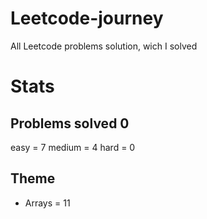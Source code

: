 # Leetcode-journey
All Leetcode problems solution, wich I solved


# Stats 
## Problems solved 0

easy = 7
medium = 4
hard = 0 

## Theme 

- Arrays = 11
